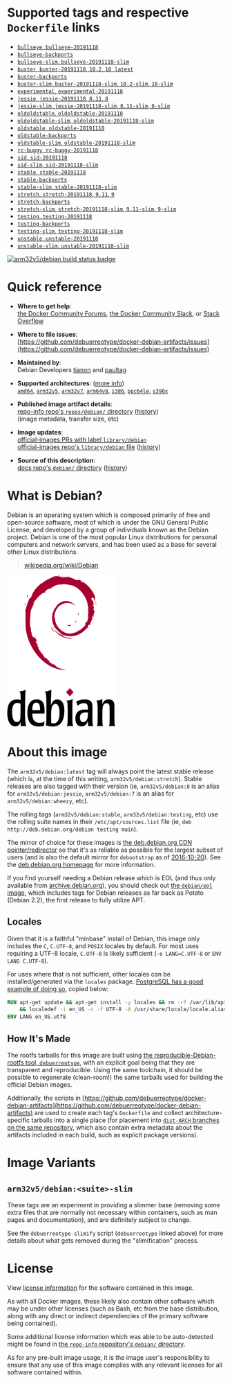 <!--

********************************************************************************

WARNING:

    DO NOT EDIT "debian/README.md"

    IT IS AUTO-GENERATED

    (from the other files in "debian/" combined with a set of templates)

********************************************************************************

-->

# Supported tags and respective `Dockerfile` links

-	[`bullseye`, `bullseye-20191118`](https://github.com/debuerreotype/docker-debian-artifacts/blob/7d19881668ca89c052b67d7b26caa7ec813207d9/bullseye/Dockerfile)
-	[`bullseye-backports`](https://github.com/debuerreotype/docker-debian-artifacts/blob/7d19881668ca89c052b67d7b26caa7ec813207d9/bullseye/backports/Dockerfile)
-	[`bullseye-slim`, `bullseye-20191118-slim`](https://github.com/debuerreotype/docker-debian-artifacts/blob/7d19881668ca89c052b67d7b26caa7ec813207d9/bullseye/slim/Dockerfile)
-	[`buster`, `buster-20191118`, `10.2`, `10`, `latest`](https://github.com/debuerreotype/docker-debian-artifacts/blob/7d19881668ca89c052b67d7b26caa7ec813207d9/buster/Dockerfile)
-	[`buster-backports`](https://github.com/debuerreotype/docker-debian-artifacts/blob/7d19881668ca89c052b67d7b26caa7ec813207d9/buster/backports/Dockerfile)
-	[`buster-slim`, `buster-20191118-slim`, `10.2-slim`, `10-slim`](https://github.com/debuerreotype/docker-debian-artifacts/blob/7d19881668ca89c052b67d7b26caa7ec813207d9/buster/slim/Dockerfile)
-	[`experimental`, `experimental-20191118`](https://github.com/debuerreotype/docker-debian-artifacts/blob/7d19881668ca89c052b67d7b26caa7ec813207d9/experimental/Dockerfile)
-	[`jessie`, `jessie-20191118`, `8.11`, `8`](https://github.com/debuerreotype/docker-debian-artifacts/blob/7d19881668ca89c052b67d7b26caa7ec813207d9/jessie/Dockerfile)
-	[`jessie-slim`, `jessie-20191118-slim`, `8.11-slim`, `8-slim`](https://github.com/debuerreotype/docker-debian-artifacts/blob/7d19881668ca89c052b67d7b26caa7ec813207d9/jessie/slim/Dockerfile)
-	[`oldoldstable`, `oldoldstable-20191118`](https://github.com/debuerreotype/docker-debian-artifacts/blob/7d19881668ca89c052b67d7b26caa7ec813207d9/oldoldstable/Dockerfile)
-	[`oldoldstable-slim`, `oldoldstable-20191118-slim`](https://github.com/debuerreotype/docker-debian-artifacts/blob/7d19881668ca89c052b67d7b26caa7ec813207d9/oldoldstable/slim/Dockerfile)
-	[`oldstable`, `oldstable-20191118`](https://github.com/debuerreotype/docker-debian-artifacts/blob/7d19881668ca89c052b67d7b26caa7ec813207d9/oldstable/Dockerfile)
-	[`oldstable-backports`](https://github.com/debuerreotype/docker-debian-artifacts/blob/7d19881668ca89c052b67d7b26caa7ec813207d9/oldstable/backports/Dockerfile)
-	[`oldstable-slim`, `oldstable-20191118-slim`](https://github.com/debuerreotype/docker-debian-artifacts/blob/7d19881668ca89c052b67d7b26caa7ec813207d9/oldstable/slim/Dockerfile)
-	[`rc-buggy`, `rc-buggy-20191118`](https://github.com/debuerreotype/docker-debian-artifacts/blob/7d19881668ca89c052b67d7b26caa7ec813207d9/rc-buggy/Dockerfile)
-	[`sid`, `sid-20191118`](https://github.com/debuerreotype/docker-debian-artifacts/blob/7d19881668ca89c052b67d7b26caa7ec813207d9/sid/Dockerfile)
-	[`sid-slim`, `sid-20191118-slim`](https://github.com/debuerreotype/docker-debian-artifacts/blob/7d19881668ca89c052b67d7b26caa7ec813207d9/sid/slim/Dockerfile)
-	[`stable`, `stable-20191118`](https://github.com/debuerreotype/docker-debian-artifacts/blob/7d19881668ca89c052b67d7b26caa7ec813207d9/stable/Dockerfile)
-	[`stable-backports`](https://github.com/debuerreotype/docker-debian-artifacts/blob/7d19881668ca89c052b67d7b26caa7ec813207d9/stable/backports/Dockerfile)
-	[`stable-slim`, `stable-20191118-slim`](https://github.com/debuerreotype/docker-debian-artifacts/blob/7d19881668ca89c052b67d7b26caa7ec813207d9/stable/slim/Dockerfile)
-	[`stretch`, `stretch-20191118`, `9.11`, `9`](https://github.com/debuerreotype/docker-debian-artifacts/blob/7d19881668ca89c052b67d7b26caa7ec813207d9/stretch/Dockerfile)
-	[`stretch-backports`](https://github.com/debuerreotype/docker-debian-artifacts/blob/7d19881668ca89c052b67d7b26caa7ec813207d9/stretch/backports/Dockerfile)
-	[`stretch-slim`, `stretch-20191118-slim`, `9.11-slim`, `9-slim`](https://github.com/debuerreotype/docker-debian-artifacts/blob/7d19881668ca89c052b67d7b26caa7ec813207d9/stretch/slim/Dockerfile)
-	[`testing`, `testing-20191118`](https://github.com/debuerreotype/docker-debian-artifacts/blob/7d19881668ca89c052b67d7b26caa7ec813207d9/testing/Dockerfile)
-	[`testing-backports`](https://github.com/debuerreotype/docker-debian-artifacts/blob/7d19881668ca89c052b67d7b26caa7ec813207d9/testing/backports/Dockerfile)
-	[`testing-slim`, `testing-20191118-slim`](https://github.com/debuerreotype/docker-debian-artifacts/blob/7d19881668ca89c052b67d7b26caa7ec813207d9/testing/slim/Dockerfile)
-	[`unstable`, `unstable-20191118`](https://github.com/debuerreotype/docker-debian-artifacts/blob/7d19881668ca89c052b67d7b26caa7ec813207d9/unstable/Dockerfile)
-	[`unstable-slim`, `unstable-20191118-slim`](https://github.com/debuerreotype/docker-debian-artifacts/blob/7d19881668ca89c052b67d7b26caa7ec813207d9/unstable/slim/Dockerfile)

[![arm32v5/debian build status badge](https://img.shields.io/jenkins/s/https/doi-janky.infosiftr.net/job/multiarch/job/arm32v5/job/debian.svg?label=arm32v5/debian%20%20build%20job)](https://doi-janky.infosiftr.net/job/multiarch/job/arm32v5/job/debian/)

# Quick reference

-	**Where to get help**:  
	[the Docker Community Forums](https://forums.docker.com/), [the Docker Community Slack](https://blog.docker.com/2016/11/introducing-docker-community-directory-docker-community-slack/), or [Stack Overflow](https://stackoverflow.com/search?tab=newest&q=docker)

-	**Where to file issues**:  
	[https://github.com/debuerreotype/docker-debian-artifacts/issues](https://github.com/debuerreotype/docker-debian-artifacts/issues)

-	**Maintained by**:  
	Debian Developers [tianon](https://qa.debian.org/developer.php?login=tianon) and [paultag](https://qa.debian.org/developer.php?login=paultag)

-	**Supported architectures**: ([more info](https://github.com/docker-library/official-images#architectures-other-than-amd64))  
	[`amd64`](https://hub.docker.com/r/amd64/debian/), [`arm32v5`](https://hub.docker.com/r/arm32v5/debian/), [`arm32v7`](https://hub.docker.com/r/arm32v7/debian/), [`arm64v8`](https://hub.docker.com/r/arm64v8/debian/), [`i386`](https://hub.docker.com/r/i386/debian/), [`ppc64le`](https://hub.docker.com/r/ppc64le/debian/), [`s390x`](https://hub.docker.com/r/s390x/debian/)

-	**Published image artifact details**:  
	[repo-info repo's `repos/debian/` directory](https://github.com/docker-library/repo-info/blob/master/repos/debian) ([history](https://github.com/docker-library/repo-info/commits/master/repos/debian))  
	(image metadata, transfer size, etc)

-	**Image updates**:  
	[official-images PRs with label `library/debian`](https://github.com/docker-library/official-images/pulls?q=label%3Alibrary%2Fdebian)  
	[official-images repo's `library/debian` file](https://github.com/docker-library/official-images/blob/master/library/debian) ([history](https://github.com/docker-library/official-images/commits/master/library/debian))

-	**Source of this description**:  
	[docs repo's `debian/` directory](https://github.com/docker-library/docs/tree/master/debian) ([history](https://github.com/docker-library/docs/commits/master/debian))

# What is Debian?

Debian is an operating system which is composed primarily of free and open-source software, most of which is under the GNU General Public License, and developed by a group of individuals known as the Debian project. Debian is one of the most popular Linux distributions for personal computers and network servers, and has been used as a base for several other Linux distributions.

> [wikipedia.org/wiki/Debian](https://en.wikipedia.org/wiki/Debian)

![logo](https://raw.githubusercontent.com/docker-library/docs/b449be7df57e9ed9086bb5821bfb5d6cdc5d67a4/debian/logo.png)

# About this image

The `arm32v5/debian:latest` tag will always point the latest stable release (which is, at the time of this writing, `arm32v5/debian:stretch`). Stable releases are also tagged with their version (ie, `arm32v5/debian:8` is an alias for `arm32v5/debian:jessie`, `arm32v5/debian:7` is an alias for `arm32v5/debian:wheezy`, etc).

The rolling tags (`arm32v5/debian:stable`, `arm32v5/debian:testing`, etc) use the rolling suite names in their `/etc/apt/sources.list` file (ie, `deb http://deb.debian.org/debian testing main`).

The mirror of choice for these images is [the deb.debian.org CDN pointer/redirector](https://deb.debian.org) so that it's as reliable as possible for the largest subset of users (and is also the default mirror for `debootstrap` as of [2016-10-20](https://anonscm.debian.org/cgit/d-i/debootstrap.git/commit/?id=9e8bc60ad1ccf3a25ce7890526b70059f3e770de)). See the [deb.debian.org homepage](https://deb.debian.org) for more information.

If you find yourself needing a Debian release which is EOL (and thus only available from [archive.debian.org](http://archive.debian.org)), you should check out [the `debian/eol` image](https://hub.docker.com/r/debian/eol/), which includes tags for Debian releases as far back as Potato (Debian 2.2), the first release to fully utilize APT.

## Locales

Given that it is a faithful "minbase" install of Debian, this image only includes the `C`, `C.UTF-8`, and `POSIX` locales by default. For most uses requiring a UTF-8 locale, `C.UTF-8` is likely sufficient (`-e LANG=C.UTF-8` or `ENV LANG C.UTF-8`).

For uses where that is not sufficient, other locales can be installed/generated via the `locales` package. [PostgreSQL has a good example of doing so](https://github.com/docker-library/postgres/blob/69bc540ecfffecce72d49fa7e4a46680350037f9/9.6/Dockerfile#L21-L24), copied below:

```dockerfile
RUN apt-get update && apt-get install -y locales && rm -rf /var/lib/apt/lists/* \
	&& localedef -i en_US -c -f UTF-8 -A /usr/share/locale/locale.alias en_US.UTF-8
ENV LANG en_US.utf8
```

## How It's Made

The rootfs tarballs for this image are built using [the reproducible-Debian-rootfs tool, `debuerreotype`](https://github.com/debuerreotype/debuerreotype), with an explicit goal being that they are transparent and reproducible. Using the same toolchain, it should be possible to regenerate (clean-room!) the same tarballs used for building the official Debian images.

Additionally, the scripts in [https://github.com/debuerreotype/docker-debian-artifacts](https://github.com/debuerreotype/docker-debian-artifacts) are used to create each tag's `Dockerfile` and collect architecture-specific tarballs into a single place (for placement into [`dist-ARCH` branches on the same repository](https://github.com/debuerreotype/docker-debian-artifacts/branches), which also contain extra metadata about the artifacts included in each build, such as explicit package versions).

# Image Variants

## `arm32v5/debian:<suite>-slim`

These tags are an experiment in providing a slimmer base (removing some extra files that are normally not necessary within containers, such as man pages and documentation), and are definitely subject to change.

See the `debuerreotype-slimify` script (`debuerreotype` linked above) for more details about what gets removed during the "slimification" process.

# License

View [license information](https://www.debian.org/social_contract#guidelines) for the software contained in this image.

As with all Docker images, these likely also contain other software which may be under other licenses (such as Bash, etc from the base distribution, along with any direct or indirect dependencies of the primary software being contained).

Some additional license information which was able to be auto-detected might be found in [the `repo-info` repository's `debian/` directory](https://github.com/docker-library/repo-info/tree/master/repos/debian).

As for any pre-built image usage, it is the image user's responsibility to ensure that any use of this image complies with any relevant licenses for all software contained within.
